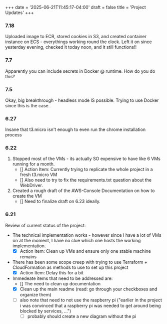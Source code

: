 +++
date = '2025-06-21T11:45:17-04:00'
draft = false
title = 'Project Updates'
+++

### 7.18
Uploaded image to ECR, stored cookies in S3, and created container instance on ECS - everythings working round the clock. Left it on since yesterday evening, checked it today noon, and it still functions!!

### 7.7
Apparently you can include secrets in Docker @ runtime. How do you do this?

### 7.5
Okay, big breakthrough - headless mode IS possible. Trying to use Docker since this is the case.

### 6.27
Insane that t3.micro isn't enough to even run the chrome installation process

### 6.22
1. Stopped most of the VMs - its actually SO expensive to have like 6 VMs running for a month.
    - [] Action Item: Currently trying to replicate the whole project in a fresh t3.micro VM
    - [] Also need to try to fix the requirements.txt question about the WebDriver.
2. Created a rough draft of the AWS-Console Documentation on how to create the VM
    - [] Need to finalize draft on 6.23 ideally.

### 6.21
Review of current status of the project: 
- The technical implementation works - however since I have a lot of VMs on at the moment, I have no clue which one hosts the working implementation.
    - [X] Action Item: Clean up VMs and ensure only one stable machine remains

- There has been some scope creep with trying to use Terraform + CloudFormation as methods to use to set up this project
    - [X] Action Item: Delay this for a bit

- Immedeate items that need to be addressed are:
    - [] The need to clean up documentation
    - [X] Clean up the main readme (read: go through your checkboxes and organize them)
    - [ ] also note that need to not use the raspberry pi ("earlier in the project i was convinced that a raspberry pi was needed to get around being blocked by services, ...")
        - [ ] probably should create a new diagram without the pi